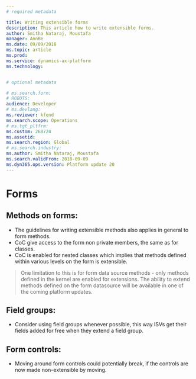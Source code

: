 ```yaml
---
# required metadata

title: Writing extensible forms
description: This article how to write extensible forms.
author: Smitha Nataraj, Moustafa
manager: AnnBe
ms.date: 09/09/2018
ms.topic: article
ms.prod: 
ms.service: dynamics-ax-platform
ms.technology: 


# optional metadata

# ms.search.form: 
# ROBOTS: 
audience: Developer
# ms.devlang: 
ms.reviewer: kfend
ms.search.scope: Operations
# ms.tgt_pltfrm: 
ms.custom: 268724
ms.assetid: 
ms.search.region: Global
# ms.search.industry: 
ms.author: Smitha Nataraj, Moustafa
ms.search.validFrom: 2018-09-09
ms.dyn365.ops.version: Platform update 20
---
```


# Forms

## Methods on forms:
+ The guidelines for writing extensible methods also applies in general to form methods.
+ CoC give access to the form non private members, the same as for classes.
+ CoC is enabled for nested classes which implies that methods defined within various levels on the form is extensible.

> One limitation to this is for form data source methods - only methods defined in the kernel are enabled for extensions. The ability to extend methods defined on the form datasource will be available in one of the coming platform updates.

## Field groups:
+ Consider using field groups whenever possible, this way ISVs get their fields added for free when they extend a field group.

## Form controls:
+ Moving around form controls could potentially break, if the controls are now made non-extensible by moving.
